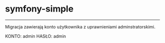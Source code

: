 # symfony-simple

----
Migracja zawierają konto użytkownika z uprawnieniami adminstratorskimi.

KONTO: admin  HASŁO: admin
